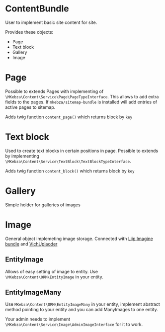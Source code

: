 # ContentBundle

User to implement basic site content for site.

Provides these objects:

- Page
- Text block
- Gallery
- Image


# Page
Possible to extends Pages with implementing of `\MKebza\Content\Service\Page\PageTypeInterface`. This allows to add extra fields to the pages.
If `mkebza/sitemap-bundle` is installed will add entries of active pages to sitemap.

Adds twig function `content_page()` which returns block by `key`

# Text block
Used to create text blocks in certain positions in page. Possible to extends by implementing `\MKebza\Content\Service\TextBlock\TextBlockTypeInterface`.

Adds twig function `content_block()` which returns block by `key`

# Gallery

Simple holder for galleries of images


# Image

General object implemeting image storage. Connected with [Liip Imagine bundle](https://github.com/liip/LiipImagineBundle) and 
[VichUplaoder](https://github.com/dustin10/VichUploaderBundle)

## EntityImage

Allows of easy setting of image to entity. Use `\MKebza\Content\ORM\EntityImage` in your entity.

## EntityImageMany

Use `MKebza\Content\ORM\EntityImageMany` in your entity, implement abstract method pointing to your entity and you can add ManyImages to one entity.

Your admin needs to implement `\MKebza\Content\Service\Image\AdminImageInterface` for it to work.